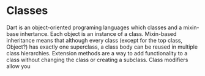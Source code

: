 # Classes

Dart is an object-oriented programing languages which classes and a mixin-base inhertance.
Each object is an instance of a class. Mixin-based inheritance means that although every class (except for the top
class, Object?) has exactly one superclass, a class body can be reused in multiple class hierarchies. Extension methods
are a way to add functionality to a class without changing the class or creating a subclass. Class modifiers allow you


